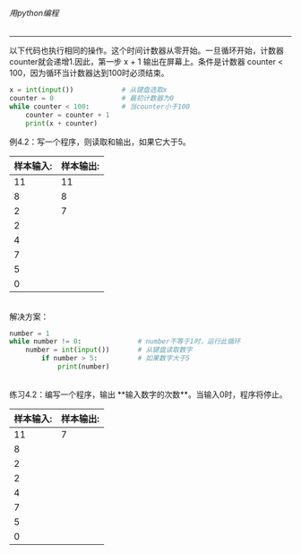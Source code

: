 ###### 用python编程
---

以下代码也执行相同的操作。这个时间计数器从零开始。一旦循环开始，计数器counter就会递增1.因此，第一步 x + 1 输出在屏幕上。条件是计数器 counter < 100，因为循环当计数器达到100时必须结束。

```python
x = int(input())            # 从键盘选取x
counter = 0                 # 最初计数器为0
while counter < 100:        # 当counter小于100
    counter = counter + 1
    print(x + counter)
```

例4.2：写一个程序，则读取和输出，如果它大于5。

样本输入:|样本输出:
-|-
11|11
8|8
2|7
2|
4|
7|
5|
0|
<br>
解决方案：

```python
number = 1
while number != 0:              # number不等于1时，运行此循环
    number = int(input())       # 从键盘读取数字
        if number > 5:          # 如果数字大于5
            print(number)
```

<br>
练习4.2：编写一个程序，输出 **输入数字的次数**。当输入0时，程序将停止。

样本输入:|样本输出:
-|-
11|7
8|
2|
2|
4|
7|
5|
0|
